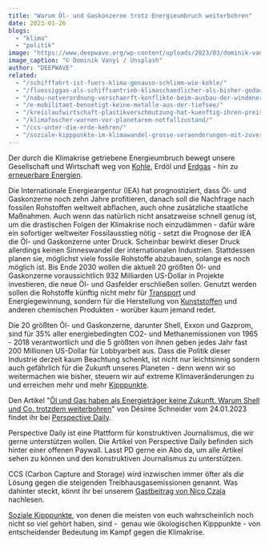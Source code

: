 ```yaml
---
title: "Warum Öl- und Gaskonzerne trotz Energieumbruch weiterbohren"
date: 2023-01-26
blogs: 
  - "klima"
  - "politik"
image: "https://www.deepwave.org/wp-content/uploads/2023/03/dominik-vanyi-Mk2ls9UBO2E-unsplash-scaled.jpg"
image_caption: "© Dominik Vanyi / Unsplash"
author: "DEEPWAVE"
related: 
  - "/schifffahrt-ist-fuers-klima-genauso-schlimm-wie-kohle/"
  - "/fluessiggas-als-schiffsantrieb-klimaschaedlicher-als-bisher-gedacht/"
  - "/nabu-notverordnung-verschaerft-konflikte-beim-ausbau-der-windenergie-auf-see/"
  - "/e-mobilitaet-benoetigt-keine-metalle-aus-der-tiefsee/"
  - "/kreislaufwirtschaft-plastikverschmutzung-hat-kuenftig-ihren-preis/"
  - "/klimafoscher-warnen-vor-planetarem-notfallzustand/"
  - "/ccs-unter-die-erde-kehren/"
  - "/soziale-kipppunkte-im-klimawandel-grosse-veraenderungen-mit-zuversicht-bewirken/"
---
```


Der durch die Klimakrise getriebene Energieumbruch bewegt unsere Gesellschaft und Wirtschaft weg von [Kohle](https://www.deepwave.org/schifffahrt-ist-fuers-klima-genauso-schlimm-wie-kohle/), Erdöl und [Erdgas](https://www.deepwave.org/fluessiggas-als-schiffsantrieb-klimaschaedlicher-als-bisher-gedacht/) - hin zu [erneuerbare Energien](https://www.deepwave.org/nabu-notverordnung-verschaerft-konflikte-beim-ausbau-der-windenergie-auf-see/).

Die Internationale Energieargentur (IEA) hat prognostiziert, dass Öl- und Gaskonzerne noch zehn Jahre profitieren, danach soll die Nachfrage nach fossilen Rohstoffen weltweit abflachen, auch ohne zusätzliche staatliche Maßnahmen. Auch wenn das natürlich nicht ansatzweise schnell genug ist, um die drastischen Folgen der Klimakrise noch einzudämmen - dafür wäre ein sofortiger weltweiter Fossilausstieg nötig - setzt die Prognose der IEA die Öl- und Gaskonzerne unter Druck. Scheinbar bewirkt dieser Druck allerdings keinen Sinneswandel der internationalen Industrien. Stattdessen planen sie, möglichst viele fossile Rohstoffe abzubauen, solange es noch möglich ist. Bis Ende 2030 wollen die aktuell 20 größten Öl- und Gaskonzerne voraussichtlich 932 Milliarden US-Dollar in Projekte investieren, die neue Öl- und Gasfelder erschließen sollen. Genutzt werden sollen die Rohstoffe künftig nicht mehr für [Transport](https://www.deepwave.org/e-mobilitaet-benoetigt-keine-metalle-aus-der-tiefsee/) und Energiegewinnung, sondern für die Herstellung von [Kunststoffen](https://www.deepwave.org/kreislaufwirtschaft-plastikverschmutzung-hat-kuenftig-ihren-preis/) und anderen chemischen Produkten - worüber kaum jemand redet.

Die 20 größten Öl- und Gaskonzerne, darunter Shell, Exxon und Gazprom, sind für 35% aller energiebedingten CO2- und Methanemissionen von 1965 - 2018 verantwortlich und die 5 größten von ihnen geben jedes Jahr fast 200 Millionen US-Dollar für Lobbyarbeit aus. Dass die Politik dieser Industrie derzeit kaum Beachtung schenkt, ist nicht nur leichtsinnig sondern auch gefährlich für die Zukunft unseres Planeten - denn wenn wir so weitermachen wie bisher, steuern wir auf extreme Klimaveränderungen zu und erreichen mehr und mehr [Kipppunkte](https://www.deepwave.org/klimafoscher-warnen-vor-planetarem-notfallzustand/).

Den Artikel "[Öl und Gas haben als Energieträger keine Zukunft. Warum Shell und Co. trotzdem weiterbohren](https://perspective-daily.de/article/2439-oel-und-gas-haben-als-energietraeger-keine-zukunft-warum-shell-und-co-trotzdem-weiterbohren/NzJ4QpOj)" von Désiree Schneider vom 24.01.2023 findet ihr bei [Perspective Daily](https://perspective-daily.de/).

Perspective Daily ist eine Plattform für konstruktiven Journalismus, die wir gerne unterstützen wollen. Die Artikel von Perspective Daily befinden sich hinter einer offenen Paywall. Lasst PD gerne ein Abo da, um alle Artikel sehen zu können und den konstruktiven Journalismus zu unterstützen.

CCS (Carbon Capture and Storage) wird inzwischen immer öfter als _die_ Lösung gegen die steigenden Treibhausgasemissionen genannt. Was dahinter steckt, könnt ihr bei unserem [Gastbeitrag von Nico Czaja](https://www.deepwave.org/ccs-unter-die-erde-kehren/) nachlesen.

[Soziale Kipppunkte](https://www.deepwave.org/soziale-kipppunkte-im-klimawandel-grosse-veraenderungen-mit-zuversicht-bewirken/), von denen die meisten von euch wahrscheinlich noch nicht so viel gehört haben, sind -  genau wie ökologischen Kipppunkte - von entscheidender Bedeutung im Kampf gegen die Klimakrise.
